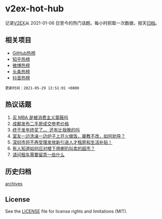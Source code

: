 # v2ex-hot-hub

 记录[V2EX](https://www.v2ex.com/)从 2021-01-06 日至今的热门话题。每小时抓取一次数据，按天[归档](archives)。
 
 ## 相关项目

- [GitHub热榜](https://github.com/lonnyzhang423/github-hot-hub)
- [知乎热榜](https://github.com/lonnyzhang423/zhihu-hot-hub)
- [微博热榜](https://github.com/lonnyzhang423/weibo-hot-hub)
- [头条热榜](https://github.com/lonnyzhang423/toutiao-hot-hub)
- [抖音热榜](https://github.com/lonnyzhang423/douyin-hot-hub)


 `更新时间：2021-05-29 13:51:01 +0800`

## 热议话题

1. [买 MBA 是被消费主义蒙蔽吗](https://www.v2ex.com/t/779846)
1. [成都发布二手房成交参考价格](https://www.v2ex.com/t/779838)
1. [终于发年终奖了。。还有比我晚的吗](https://www.v2ex.com/t/779850)
1. [室友一边洗澡一边炉子上开火做饭，屡教不改，如何劝导？](https://www.v2ex.com/t/779956)
1. [深圳市将不再受理发放新引进人才租房和生活补贴！](https://www.v2ex.com/t/779957)
1. [有人知道如何应对楼下用喇叭叫卖的超市？](https://www.v2ex.com/t/779870)
1. [请问租车需要留意一些什么](https://www.v2ex.com/t/779866)

## 历史归档

[archives](archives)

## License

See the [LICENSE](LICENSE) file for license rights and limitations (MIT).
